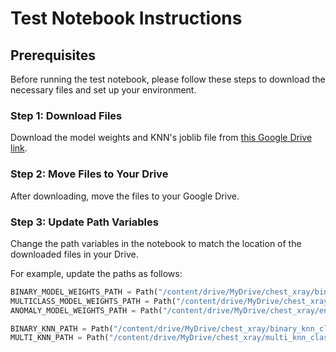 # Test Notebook Instructions

## Prerequisites

Before running the test notebook, please follow these steps to download the necessary files and set up your environment.

### Step 1: Download Files

Download the model weights and KNN's joblib file from [this Google Drive link](https://drive.google.com/drive/folders/1gPmMeEmym7qc35gnU7JhfCrAPpwHjBZI).

### Step 2: Move Files to Your Drive

After downloading, move the files to your Google Drive.

### Step 3: Update Path Variables

Change the path variables in the notebook to match the location of the downloaded files in your Drive.

For example, update the paths as follows:

```python
BINARY_MODEL_WEIGHTS_PATH = Path("/content/drive/MyDrive/chest_xray/binary_model_VGG19_finetuned_weights_final.h5")
MULTICLASS_MODEL_WEIGHTS_PATH = Path("/content/drive/MyDrive/chest_xray/multiclass_model_ResNet101.keras")
ANOMALY_MODEL_WEIGHTS_PATH = Path("/content/drive/MyDrive/chest_xray/encoder_decoder_weights_final.h5")

BINARY_KNN_PATH = Path("/content/drive/MyDrive/chest_xray/binary_knn_classifier.joblib")
MULTI_KNN_PATH = Path("/content/drive/MyDrive/chest_xray/multi_knn_classifier.joblib")
